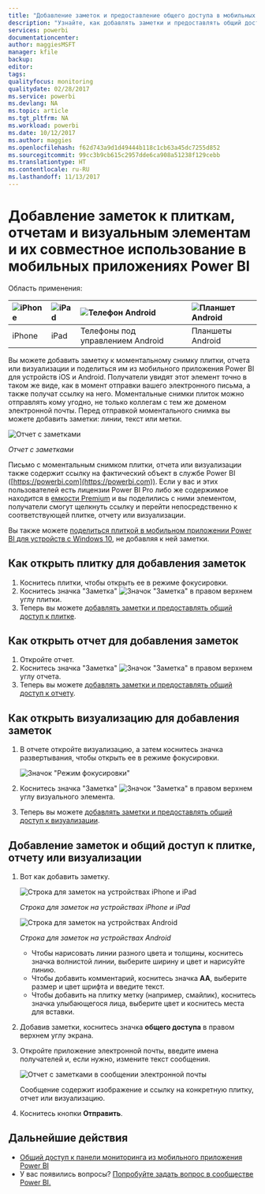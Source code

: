 ```yaml
---
title: "Добавление заметок и предоставление общего доступа в мобильных приложениях Power BI"
description: "Узнайте, как добавлять заметки и предоставлять общий доступ к плиткам, отчетам и визуальным элементам из мобильного приложения Microsoft Power BI для iOS и Android. "
services: powerbi
documentationcenter: 
author: maggiesMSFT
manager: kfile
backup: 
editor: 
tags: 
qualityfocus: monitoring
qualitydate: 02/28/2017
ms.service: powerbi
ms.devlang: NA
ms.topic: article
ms.tgt_pltfrm: NA
ms.workload: powerbi
ms.date: 10/12/2017
ms.author: maggies
ms.openlocfilehash: f62d743a9d1d49444b118c1cb63a45dc7255d852
ms.sourcegitcommit: 99cc3b9cb615c2957dde6ca908a51238f129cebb
ms.translationtype: HT
ms.contentlocale: ru-RU
ms.lasthandoff: 11/13/2017
---
```

# <a name="annotate-and-share-a-tile-report-or-visual-in-power-bi-mobile-apps"></a>Добавление заметок к плиткам, отчетам и визуальным элементам и их совместное использование в мобильных приложениях Power BI
Область применения:

| ![iPhone](media/mobile-annotate-and-share-a-tile-from-the-mobile-apps/iphone-logo-50-px.png) | ![iPad](media/mobile-annotate-and-share-a-tile-from-the-mobile-apps/ipad-logo-50-px.png) | ![Телефон Android](media/mobile-annotate-and-share-a-tile-from-the-mobile-apps/android-phone-logo-50-px.png) | ![Планшет Android](media/mobile-annotate-and-share-a-tile-from-the-mobile-apps/android-tablet-logo-50-px.png) |
|:--- |:--- |:--- |:--- |
| iPhone |iPad |Телефоны под управлением Android |Планшеты Android |

Вы можете добавить заметку к моментальному снимку плитки, отчета или визуализации и поделиться им из мобильного приложения Power BI для устройств iOS и Android. Получатели увидят этот элемент точно в таком же виде, как в момент отправки вашего электронного письма, а также получат ссылку на него. Моментальные снимки плиток можно отправлять кому угодно, не только коллегам с тем же доменом электронной почты. Перед отправкой моментального снимка вы можете добавить заметки: линии, текст или метки.

![Отчет с заметками](media/mobile-annotate-and-share-a-tile-from-the-mobile-apps/power-bi-iphone-annotate.png)

*Отчет с заметками*

Письмо с моментальным снимком плитки, отчета или визуализации также содержит ссылку на фактический объект в службе Power BI ([https://powerbi.com](https://powerbi.com)). Если у вас и этих пользователей есть лицензии Power BI Pro либо же содержимое находится в [емкости Premium](service-premium.md) и вы поделились с ними элементом, получатели смогут щелкнуть ссылку и перейти непосредственно к соответствующей плитке, отчету или визуализации. 

Вы также можете [поделиться плиткой в мобильном приложении Power BI для устройств с Windows 10](mobile-share-tile-windows-10-phone-app.md), не добавляя к ней заметки.

## <a name="open-a-tile-for-annotating"></a>Как открыть плитку для добавления заметок
1. Коснитесь плитки, чтобы открыть ее в режиме фокусировки.
2. Коснитесь значка "Заметка" ![Значок "Заметка"](media/mobile-annotate-and-share-a-tile-from-the-mobile-apps/power-bi-ios-annotate-icon.png) в правом верхнем углу плитки.
3. Теперь вы можете [добавлять заметки и предоставлять общий доступ к плитке](mobile-annotate-and-share-a-tile-from-the-mobile-apps.md#annotate-and-share-the-tile-report-or-visual).

## <a name="open-a-report-for-annotating"></a>Как открыть отчет для добавления заметок
1. Откройте отчет. 
2. Коснитесь значка "Заметка" ![Значок "Заметка"](media/mobile-annotate-and-share-a-tile-from-the-mobile-apps/power-bi-ios-annotate-icon.png) в правом верхнем углу отчета.
3. Теперь вы можете [добавлять заметки и предоставлять общий доступ к отчету](mobile-annotate-and-share-a-tile-from-the-mobile-apps.md#annotate-and-share-the-tile-report-or-visual).

## <a name="open-a-visual-for-annotating"></a>Как открыть визуализацию для добавления заметок
1. В отчете откройте визуализацию, а затем коснитесь значка развертывания, чтобы открыть ее в режиме фокусировки. 
   
    ![Значок "Режим фокусировки"](media/mobile-annotate-and-share-a-tile-from-the-mobile-apps/power-bi-ios-visual-focus-mode.png)
2. Коснитесь значка "Заметка" ![Значок "Заметка"](media/mobile-annotate-and-share-a-tile-from-the-mobile-apps/power-bi-ios-annotate-icon.png) в правом верхнем углу визуального элемента.
3. Теперь вы можете [добавлять заметки и предоставлять общий доступ к визуализации](mobile-annotate-and-share-a-tile-from-the-mobile-apps.md#annotate-and-share-the-tile-report-or-visual).

## <a name="annotate-and-share-the-tile-report-or-visual"></a>Добавление заметок и общий доступ к плитке, отчету или визуализации
1. Вот как добавить заметку.  
   
   ![Строка для заметок на устройствах iPhone и iPad](media/mobile-annotate-and-share-a-tile-from-the-mobile-apps/power-bi-ios-annotation-menu.png)
   
   *Строка для заметок на устройствах iPhone и iPad*
   
   ![Строка для заметок на устройствах Android](media/mobile-annotate-and-share-a-tile-from-the-mobile-apps/power-bi-android-annotate-bar.png)
   
   *Строка для заметок на устройствах Android*
   
   * Чтобы нарисовать линии разного цвета и толщины, коснитесь значка волнистой линии, выберите ширину и цвет и нарисуйте линию.  
   * Чтобы добавить комментарий, коснитесь значка **АА**, выберите размер и цвет шрифта и введите текст.  
   * Чтобы добавить на плитку метку (например, смайлик), коснитесь значка улыбающегося лица, выберите цвет и коснитесь места для вставки.   
2. Добавив заметки, коснитесь значка **общего доступа** в правом верхнем углу экрана.
3. Откройте приложение электронной почты, введите имена получателей и, если нужно, измените текст сообщения.  
   
   ![Отчет с заметками в сообщении электронной почты](media/mobile-annotate-and-share-a-tile-from-the-mobile-apps/power-bi-iphone-annotate-send.png)
   
   Сообщение содержит изображение и ссылку на конкретную плитку, отчет или визуализацию. 
4. Коснитесь кнопки **Отправить**.

## <a name="next-steps"></a>Дальнейшие действия
* [Общий доступ к панели мониторинга из мобильного приложения Power BI](mobile-share-dashboard-from-the-mobile-apps.md)
* У вас появились вопросы? [Попробуйте задать вопрос в сообществе Power BI.](http://community.powerbi.com/)

